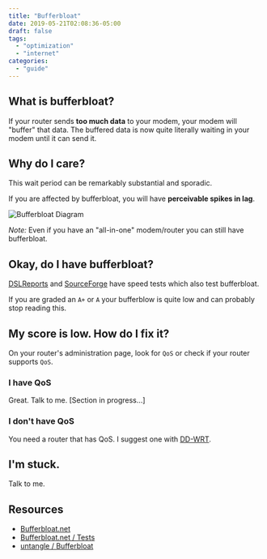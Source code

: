 ```yaml
---
title: "Bufferbloat"
date: 2019-05-21T02:08:36-05:00
draft: false
tags:
  - "optimization"
  - "internet"
categories:
  - "guide"
---
```


## What is bufferbloat?

If your router sends **too much data** to your modem, your modem will "buffer" that data. The buffered data is now quite literally waiting in your modem until it can send it.

## Why do I care?

This wait period can be remarkably substantial and sporadic.

If you are affected by bufferbloat, you will have **perceivable spikes in lag**.


![Bufferbloat Diagram](/images/bufferbloat-diagram.jpg)

*Note:* Even if you have an "all-in-one" modem/router you can still have bufferbloat.

## Okay, do I have bufferbloat?

[DSLReports](http://www.dslreports.com/speedtest) and [SourceForge](https://sourceforge.net/speedtest/) have speed tests which also test bufferbloat.

If you are graded an `A+` or `A` your bufferblow is quite low and can probably stop reading this.

## My score is low. How do I fix it?

On your router's administration page, look for `QoS` or check if your router supports `QoS`.

### I have QoS

Great. Talk to me. [Section in progress...]

### I don't have QoS

You need a router that has QoS. I suggest one with [DD-WRT](https://dd-wrt.com/).

## I'm stuck.

Talk to me.

## Resources

* [Bufferbloat.net](https://www.bufferbloat.net)
* [Bufferbloat.net / Tests](https://www.bufferbloat.net/projects/bloat/wiki/Tests_for_Bufferbloat/)
* [untangle / Bufferbloat](https://wiki.untangle.com/index.php/Bufferbloat)


